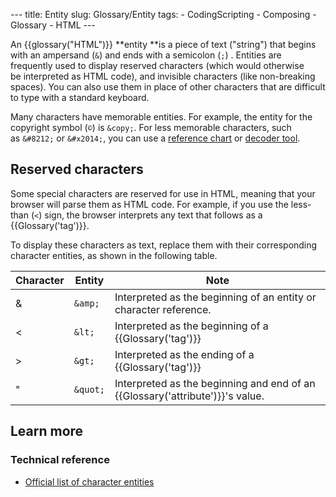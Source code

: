--- title: Entity slug: Glossary/Entity tags: - CodingScripting - Composing - Glossary - HTML ---

<span class="seoSummary">An {{glossary("HTML")}} **entity **is a piece of text ("string") that begins with an ampersand (`&`) and ends with a semicolon (`;`) . Entities are frequently used to display reserved characters (which would otherwise be interpreted as HTML code), and invisible characters (like non-breaking spaces). You can also use them in place of other characters that are difficult to type with a standard keyboard.  </span>

Many characters have memorable entities. For example, the entity for the copyright symbol (`©`) is `&copy;`. For less memorable characters, such as `&#8212;` or `&#x2014;`, you can use a [reference chart](https://html.spec.whatwg.org/multipage/named-characters.html#named-character-references) or [decoder tool](https://mothereff.in/html-entities).

Reserved characters
-------------------

Some special characters are reserved for use in HTML, meaning that your browser will parse them as HTML code. For example, if you use the less-than (`<`) sign, the browser interprets any text that follows as a {{Glossary('tag')}}.

To display these characters as text, replace them with their corresponding character entities, as shown in the following table.

<table><thead><tr class="header"><th>Character</th><th>Entity</th><th>Note</th></tr></thead><tbody><tr class="odd"><td>&amp;</td><td><code>&amp;amp;</code></td><td>Interpreted as the beginning of an entity or character reference.</td></tr><tr class="even"><td>&lt;</td><td><code>&amp;lt;</code></td><td>Interpreted as the beginning of a {{Glossary('tag')}}</td></tr><tr class="odd"><td>&gt;</td><td><code>&amp;gt;</code></td><td>Interpreted as the ending of a {{Glossary('tag')}}</td></tr><tr class="even"><td>"</td><td><code>&amp;quot;</code></td><td>Interpreted as the beginning and end of an {{Glossary('attribute')}}'s value.</td></tr></tbody></table>

Learn more
----------

### Technical reference

-   [Official list of character entities](https://html.spec.whatwg.org/multipage/named-characters.html#named-character-references)
